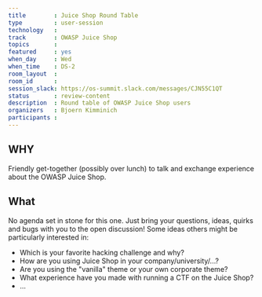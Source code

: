 ```yaml
---
title        : Juice Shop Round Table
type         : user-session
technology   :
track        : OWASP Juice Shop
topics       :
featured     : yes
when_day     : Wed
when_time    : DS-2
room_layout  :
room_id      :
session_slack: https://os-summit.slack.com/messages/CJN55C1QT
status       : review-content
description  : Round table of OWASP Juice Shop users
organizers   : Bjoern Kimminich
participants :
---
```


## WHY

Friendly get-together (possibly over lunch) to talk and exchange
experience about the OWASP Juice Shop.

## What

No agenda set in stone for this one. Just bring your questions, ideas,
quirks and bugs with you to the open discussion! Some ideas others might be particularly interested in:

* Which is your favorite hacking challenge and why?
* How are you using Juice Shop in your company/university/...?
* Are you using the "vanilla" theme or your own corporate theme?
* What experience have you made with running a CTF on the Juice Shop?
* ...
